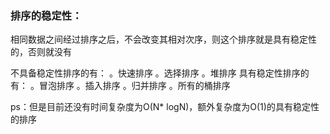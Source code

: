 ### 排序的稳定性：
相同数据之间经过排序之后，不会改变其相对次序，则这个排序就是具有稳定性的，否则就没有

不具备稳定性排序的有：
  。快速排序
  。选择排序
  。堆排序
具有稳定性排序的有：
  。冒泡排序
  。插入排序
  。归并排序
  。所有的桶排序

ps：但是目前还没有时间复杂度为O(N* logN)，额外复杂度为O(1)的具有稳定性的排序